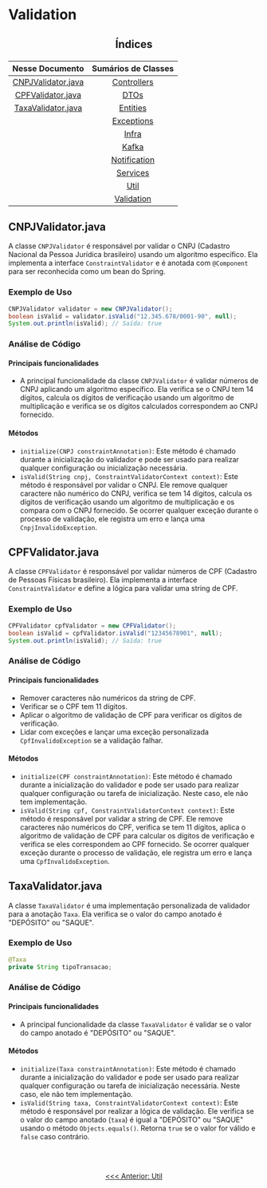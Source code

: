 # Validation

## <p align="center"> Índices </p>

<div align="center">

|             Nesse Documento              |                                                    Sumários de Classes                                                     |
|:----------------------------------------:|:--------------------------------------------------------------------------------------------------------------------------:|
| [CNPJValidator.java](#cnpjvalidatorjava) |  [Controllers](https://github.com/SoSoJigsaw/Desafio_TGID/blob/main/documentacao/Sumarios%20Das%20Classes/Controllers.md)  |
|  [CPFValidator.java](#cpfvalidatorjava)  |         [DTOs](https://github.com/SoSoJigsaw/Desafio_TGID/blob/main/documentacao/Sumarios%20Das%20Classes/DTO.md)          |
| [TaxaValidator.java](#taxavalidatorjava) |     [Entities](https://github.com/SoSoJigsaw/Desafio_TGID/blob/main/documentacao/Sumarios%20Das%20Classes/Entities.md)     |
|                                          |   [Exceptions](https://github.com/SoSoJigsaw/Desafio_TGID/blob/main/documentacao/Sumarios%20Das%20Classes/Exceptions.md)   |
|                                          |        [Infra](https://github.com/SoSoJigsaw/Desafio_TGID/blob/main/documentacao/Sumarios%20Das%20Classes/Infra.md)        |
|                                          |        [Kafka](https://github.com/SoSoJigsaw/Desafio_TGID/blob/main/documentacao/Sumarios%20Das%20Classes/Kafka.md)        |
|                                          | [Notification](https://github.com/SoSoJigsaw/Desafio_TGID/blob/main/documentacao/Sumarios%20Das%20Classes/Notification.md) |
|                                          |     [Services](https://github.com/SoSoJigsaw/Desafio_TGID/blob/main/documentacao/Sumarios%20Das%20Classes/Services.md)     |
|                                          |         [Util](https://github.com/SoSoJigsaw/Desafio_TGID/blob/main/documentacao/Sumarios%20Das%20Classes/Util.md)         |
|                                          |   [Validation](https://github.com/SoSoJigsaw/Desafio_TGID/blob/main/documentacao/Sumarios%20Das%20Classes/Validation.md)   |

</div>

## CNPJValidator.java

A classe `CNPJValidator` é responsável por validar o CNPJ (Cadastro Nacional da Pessoa Jurídica brasileiro) usando um algoritmo específico. Ela implementa a interface `ConstraintValidator` e é anotada com `@Component` para ser reconhecida como um bean do Spring.

### Exemplo de Uso

```java
CNPJValidator validator = new CNPJValidator();
boolean isValid = validator.isValid("12.345.678/0001-90", null);
System.out.println(isValid); // Saída: true
```

### Análise de Código

#### Principais funcionalidades

- A principal funcionalidade da classe `CNPJValidator` é validar números de CNPJ aplicando um algoritmo específico. Ela verifica se o CNPJ tem 14 dígitos, calcula os dígitos de verificação usando um algoritmo de multiplicação e verifica se os dígitos calculados correspondem ao CNPJ fornecido.

#### Métodos

- `initialize(CNPJ constraintAnnotation)`: Este método é chamado durante a inicialização do validador e pode ser usado para realizar qualquer configuração ou inicialização necessária.
- `isValid(String cnpj, ConstraintValidatorContext context)`: Este método é responsável por validar o CNPJ. Ele remove qualquer caractere não numérico do CNPJ, verifica se tem 14 dígitos, calcula os dígitos de verificação usando um algoritmo de multiplicação e os compara com o CNPJ fornecido. Se ocorrer qualquer exceção durante o processo de validação, ele registra um erro e lança uma `CnpjInvalidoException`.

## CPFValidator.java

A classe `CPFValidator` é responsável por validar números de CPF (Cadastro de Pessoas Físicas brasileiro). Ela implementa a interface `ConstraintValidator` e define a lógica para validar uma string de CPF.

### Exemplo de Uso

```java
CPFValidator cpfValidator = new CPFValidator();
boolean isValid = cpfValidator.isValid("12345678901", null);
System.out.println(isValid); // Saída: true
```

### Análise de Código

#### Principais funcionalidades

- Remover caracteres não numéricos da string de CPF.
- Verificar se o CPF tem 11 dígitos.
- Aplicar o algoritmo de validação de CPF para verificar os dígitos de verificação.
- Lidar com exceções e lançar uma exceção personalizada `CpfInvalidoException` se a validação falhar.

#### Métodos

- `initialize(CPF constraintAnnotation)`: Este método é chamado durante a inicialização do validador e pode ser usado para realizar qualquer configuração ou tarefa de inicialização. Neste caso, ele não tem implementação.
- `isValid(String cpf, ConstraintValidatorContext context)`: Este método é responsável por validar a string de CPF. Ele remove caracteres não numéricos do CPF, verifica se tem 11 dígitos, aplica o algoritmo de validação de CPF para calcular os dígitos de verificação e verifica se eles correspondem ao CPF fornecido. Se ocorrer qualquer exceção durante o processo de validação, ele registra um erro e lança uma `CpfInvalidoException`.

## TaxaValidator.java

A classe `TaxaValidator` é uma implementação personalizada de validador para a anotação `Taxa`. Ela verifica se o valor do campo anotado é "DEPÓSITO" ou "SAQUE".

### Exemplo de Uso

```java
@Taxa
private String tipoTransacao;
```

### Análise de Código

#### Principais funcionalidades

- A principal funcionalidade da classe `TaxaValidator` é validar se o valor do campo anotado é "DEPÓSITO" ou "SAQUE".

#### Métodos

- `initialize(Taxa constraintAnnotation)`: Este método é chamado durante a inicialização do validador e pode ser usado para realizar qualquer configuração ou tarefa de inicialização necessária. Neste caso, ele não tem implementação.
- `isValid(String taxa, ConstraintValidatorContext context)`: Este método é responsável por realizar a lógica de validação. Ele verifica se o valor do campo anotado (`taxa`) é igual a "DEPÓSITO" ou "SAQUE" usando o método `Objects.equals()`. Retorna `true` se o valor for válido e `false` caso contrário.

<br>
<br>

<p align="center"><a href="https://github.com/SoSoJigsaw/Desafio_TGID/blob/main/documentacao/Sumarios%20Das%20Classes/Util.md"><<< Anterior: Util</a></p>